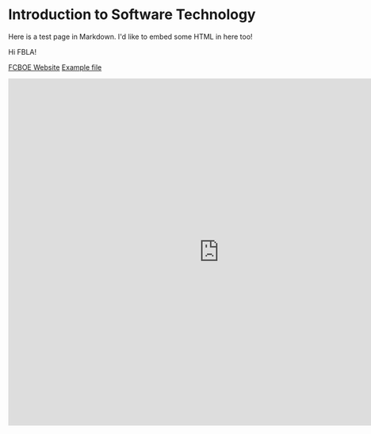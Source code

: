 # Introduction to Software Technology

Here is a test page in Markdown. I'd like to embed some HTML in here too!

Hi FBLA!

<a href="https://www.fcboe.org/">FCBOE Website</a>
<a href="example.md">Example file</a>

<iframe width="850" height="700" frameborder="0" src="https://pythontutor.com/iframe-embed.html#code=%23include%20%3Cstdio.h%3E%0A%0Aint%20main%28%29%20%7B%0A%20%20int%20x%5B%5D%20%3D%20%7B10,%2020,%2030%7D%3B%0A%20%20int*%20p%20%3D%20%26x%5B1%5D%3B%20//%20pointer%20into%20middle%0A%20%20char*%20fruit%5B3%5D%20%3D%20%7B%22apples%22,%0A%20%20%20%20%20%20%20%20%20%20%20%20%20%20%20%20%20%20%20%20%22bananas%22,%0A%20%20%20%20%20%20%20%20%20%20%20%20%20%20%20%20%20%20%20%20%22cherries%22%7D%3B%0A%0A%20%20printf%28%22I%20have%20%25d%20%25s%5Cn%22,%20*p,%20fruit%5B1%5D%29%3B%0A%20%20return%200%3B%0A%7D&codeDivHeight=400&codeDivWidth=350&cumulative=false&curInstr=0&heapPrimitives=nevernest&origin=opt-frontend.js&py=c_gcc9.3.0&rawInputLstJSON=%5B%5D&textReferences=false"> </iframe>

<script async id="asciicast-Llx0Oz39hNeQkU5Vq3MI20H7K" src="https://asciinema.org/a/Llx0Oz39hNeQkU5Vq3MI20H7K.js"></script>


